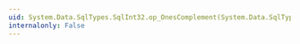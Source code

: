 ```yaml
---
uid: System.Data.SqlTypes.SqlInt32.op_OnesComplement(System.Data.SqlTypes.SqlInt32)
internalonly: False
---
```

